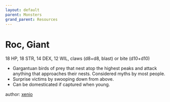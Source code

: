 ```yaml
---
layout: default
parent: Monsters
grand_parent: Resources
---
```


# Roc, Giant
18 HP, 18 STR, 14 DEX, 12 WIL, claws (d8+d8, blast) or bite (d10+d10)
- Gargantuan birds of prey that nest atop the highest peaks and attack anything that approaches their nests. Considered myths by most people.
- Surprise victims by swooping down from above.
- Can be domesticated if captured when young. 

author: [xenio](https://xenioinabottle.blogspot.com)
